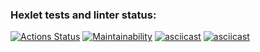 ### Hexlet tests and linter status:
[![Actions Status](https://github.com/semyanskikh-im/php-project-45/actions/workflows/hexlet-check.yml/badge.svg)](https://github.com/semyanskikh-im/php-project-45/actions)
[![Maintainability](https://api.codeclimate.com/v1/badges/3935ef51068a864aba50/maintainability)](https://codeclimate.com/github/semyanskikh-im/php-project-45/maintainability)
[![asciicast](https://asciinema.org/a/00vhMQRhU6wbjtSd1w2DlA21o.svg)](https://asciinema.org/a/00vhMQRhU6wbjtSd1w2DlA21o)
[![asciicast](https://asciinema.org/a/qn2dxFLub2SVvJJ4gj5iljaFD.svg)](https://asciinema.org/a/qn2dxFLub2SVvJJ4gj5iljaFD)